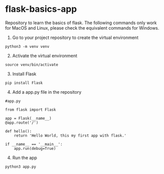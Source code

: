 # flask-basics-app
Repository to learn the basics of flask. The following commands only work for MacOS and Linux, please check the equivalent commands for Windows.

1. Go to your project repository to create the virtual environment 
```
python3 -m venv venv
```

2. Activate the virtual environment
```
source venv/bin/activate
```

3. Install Flask
```
pip install Flask  
```

4. Add a app.py file in the repository 
```
#app.py

from flask import Flask

app = Flask(__name__)
@app.route('/')

def hello():
    return 'Hello World, this my first app with flask.'

if __name__ == '__main__': 
    app.run(debug=True)
```
4. Run the app
```
python3 app.py 
```
